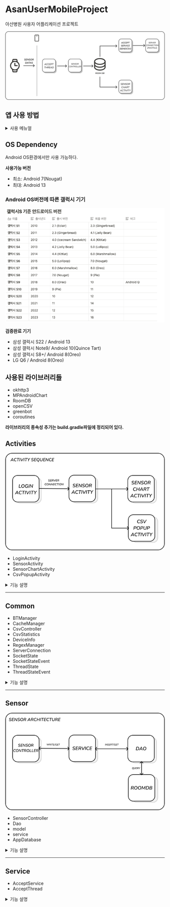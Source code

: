 # AsanUserMobileProject
아산병원 사용자 어플리케이션 프로젝트

![](https://github.com/wooing1084/AsanMobileProject/blob/main/images/app%20architecture.png)

## 앱 사용 방법
<details>
  <summary>사용 메뉴얼</summary>
앱 시작 전, 워치와 휴대폰이 페어링 되어야 하고, 블루투스 연결되어야 한다.

1. 아이디, 비밀번호를 입력해 로그인을 한다. 
2. 먼저, 휴대폰 앱의 메인화면에서 start 버튼을 누른다.
3. 그 후, 워치 앱에서 추출할 센서를 선택한 후, start를 눌러 동작시킨다
4. 두 디바이스 모두 시작되면, 블루투스로 연결되어 센서 데이터가 전송 된다.
5. 현재 나의 센서 정보를 확인하려면 chart버튼을 통해 최근 10분간의 요약된 센서 데이터를 볼 수 있다.

</details>

## OS Dependency
Android OS환경에서만 사용 가능하다.

**사용가능 버전**
- 최소: Android 7(Nougat)
- 최대: Android 13

### Android OS버전에 따른 갤럭시 기기

![](https://github.com/wooing1084/AsanMobileProject/blob/main/images/galaxy_os_version.png)


**검증완료 기기**
- 삼성 갤럭시 S22 / Android 13
- 삼성 갤럭시 Note9/ Android 10(Quince Tart)
- 삼성 갤럭시 S8+/ Android 8(Oreo)
- LG Q6 / Android 8(Oreo)

## 사용된 라이브러리들
- okhttp3
- MPAndroidChart
- RoomDB
- openCSV
- greenbot
- coroutines

**라이브러리의 종속성 추가는 build.gradle파일에 정리되어 있다.**


## Activities

![](https://github.com/wooing1084/AsanMobileProject/blob/main/images/activity%20architecture.png)

- LoginActivity
- SensorActivity
- SensorChartActivity
- CsvPopupActivity

<details>
  <summary>기능 설명</summary>
  
  ## LoginActivity
  
  로그인 액티비티, 사용자의 아이디를 입력받아 서버에 로그인 요청을 보낸다.
  응답이 성공적일시 유저 정보를 저장하고 SensorActivty로 이동한다.
  한번 로그인 시 cache를 통해 바로 서버에 로그인 요청하여 로그인 과정을 넘어간다.

  ## SensorActivity

  주요 기능이 이루어지는 메인 액티비티이다. 워치와 소켓 연결을 하고, 워치와의 통신 및 서버에 데이터 전송하는
  백그라운드 서비스를 실행시킨다.

  **주요기능**
  - Start버튼 : 페어링된 워치와 블루투스 소켓 연결을 한다.
  - Stop버튼 : 소켓 연결을 끊고 서비스를 종료한다.
  - Chart버튼 : 사용자의 센서 정보를 출력하는 SensorChartActivity로 이동한다.
 
  ## SensorChartActivity

  사용자의 센서 정보를 출력하는 액티비티이다. 10초마다 차트를 갱신하며, 과거 10분동안의 데이터를 1분간격으로
  요약하여 보여준다. MPChart라이브러리를 사용하였다.

  ## CsvPopupActivity

  csv파일이 내부 저장소에 저장되는지 확인하기 위한 액티비티로, 테스트용 액티비티이다.

  </details>
  
---

## Common
- BTManager
- CacheManager
- CsvController
- CsvStatistics
- DeviceInfo
- RegexManager
- ServerConnection
- SocketState
- SocketStateEvent
- ThreadState
- ThreadStateEvent

<details>
  <summary>기능 설명</summary>

  ## BTManager
  블루투스 기능을 담당하는 싱글톤 클래스이다. 블루투스 permission check가 필요한 기능을 모아두었으며,
  주로 블루투스 연결된 워치 정보를 가져오는 기능을 한다.
  
  ## CacheManager
  캐시 파일을 저장하고 로드하는 클래스이다. 현재는 로그인기능에만 사용중이다.

  ## CsvController
  CSV 관련 처리 객체, 싱글톤 구조로 구현되어있다.
  
  **주요 기능**
  - getExternalPath : 파일이 저장된 저장소 경로 반환 (대부분의 파일이 이 경로를 통해 저장된다.)
  - fileExist : 파일이 존재하는지 확인하는 함수
  - getExistFileName : 센서명을 통해 존재하는 파일을 가져온다. (파일명에 존재하는 unixtime을 알 수 없기때문에 사용한다.)
  - csvFirst : 센서파일이 존재하지 않을때 사용한다. 센서파일 초기 설정 및 저장기능
  - csvSave : 센서파일이 존재하는 경우 사용한다. 이어쓰기 기능
  - getFile : 파일 읽어오기
  - moveFile : 파일 경로 변경기능. 서버에 센서파일 전송 후에 전송된 파일 목록으로 이동시키기 위해 사용한다.

  ## CsvStatistics
  저장된 Csv파일을 요약하는 클래스이다. 현재는 사용하지 않는다.

  ## DeviceInfo
  디바이스 정보를 저장하는 싱글톤 클래스이다. 디바이스 ID, 유저 ID, 배터리 잔량을 저장한다.

  ## RegexManager
  정규표현식 클래스이다. 워치의 센서 정보를 읽는데 사용한다.

  ## ServerConnection
  서버와의 통신을 담당하는 싱글톤 클래스이다.

  **주요기능**
  - Login : 서버에 로그인 요청을 보내고, 성공시 sensorActivity로 이동시킨다.
  - postFile : 서버에 csv파일을 전송한다.
 
  ## SoecketState & socketStateEvent 
  블루투스 상태 확인하는 클래스

  ## ThreadState & ThreadStateEvent
  스레드 상태 확인하는 클래스

</details>

---
## Sensor

![](https://github.com/wooing1084/AsanMobileProject/blob/main/images/sensor%20architecture.png)

- SensorController
- Dao
- model
- service
- AppDatabase

<details>
  <summary>기능 설명</summary>
  
  Controller <-> Service <-> Dao <-> RoomDB의 구조를 띄고 있다.

  ## SensorController
  입력 받은 센서를 핸들링하며 핸들링한 데이터를 서비스레이어로 전달하거나<br>
  서비스로부터 받은 데이터를 애플리케이션 레이어로 전달하는 클래스
  
  ## Dao
  RoomDB쿼리를 담당하는 클래스

  ## service
  입력 받은 센서를 저장하기 위해 사용하는 클래스
  여기서 알맞은 동작을 입력받아 DAO를 호출해 데이터를 관리한다
  ##

</details>

---
## Service
- AcceptService
- AcceptThread

<details>
  <summary>기능 설명</summary>

  ## AcceptService
  서버와 블루투스 연결 여부 확인 및 연결을 담당하고, 워치를 통해 수집된 데이터를 csv파일로 저장하하며, 서버에 주기적으로 csv파일을 전송하는 포그라운드 서비스이다.

  **주요 기능 요약**
  - onStartCommand : 포그라운드 시작을 위해 서비스 실행 알림을 띄운다. 블루투스 소켓을 연결하고, 서버 파일 전송 타이머를 실행시킨다.
  - csvWrite : csv를 작성 하는 메소드이다. 타이머를 통해 서비스가 살아있는동안 주기적으로 실행되며 일정 횟수마다(6번) sendCSV메소드를 실행하여 서버에 파일을 전송한다.
  - sendCSV : CSV파일을 서버로 전송하는 메소드이다. 전송할 파일을 전송된 파일 목록으로 이동시키고, 서버에 POST방식으로 전송한다.

  ## AcceptThread
  서비스에서 워치와의 블루투스 소켓 연결을 담당하는 스레드 클래스이다.
  연결된 소켓을 통해 워치로부터 센서 데이터를 받아오며, 해석하여 RoomDB에 저장한다.
  
  
</details>
